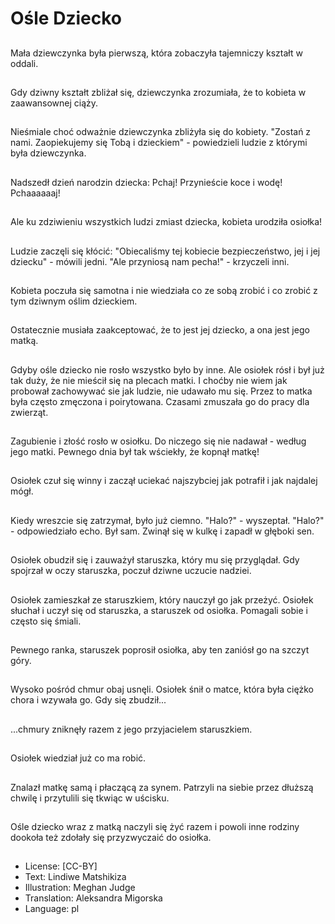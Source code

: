 # Ośle Dziecko

##
Mała dziewczynka była pierwszą, która zobaczyła tajemniczy kształt w oddali.

##
Gdy dziwny kształt zbliżał się, dziewczynka zrozumiała, że to kobieta w zaawansownej ciąży.

##
Nieśmiale choć odważnie dziewczynka zbliżyła się do kobiety. "Zostań z nami. Zaopiekujemy się Tobą i dzieckiem" - powiedzieli ludzie z którymi była dziewczynka.

##
Nadszedł dzień narodzin dziecka: Pchaj! Przynieście koce i wodę! Pchaaaaaaj!

##
Ale ku zdziwieniu wszystkich ludzi zmiast dziecka, kobieta urodziła osiołka!

##
Ludzie zaczęli się kłócić: "Obiecaliśmy tej kobiecie bezpieczeństwo, jej i jej dziecku" - mówili jedni. "Ale przyniosą nam pecha!" - krzyczeli inni.

##
Kobieta poczuła się samotna i nie wiedziała co ze sobą zrobić i co zrobić z tym dziwnym oślim dzieckiem.

##
Ostatecznie musiała zaakceptować, że to jest jej dziecko, a ona jest jego matką.

##
Gdyby ośle dziecko nie rosło wszystko było by inne. Ale osiołek rósł i był już tak duży, że nie mieścił się na plecach matki. I choćby nie wiem jak probował zachowywać sie jak ludzie, nie udawało mu się. Przez to matka była często zmęczona i poirytowana. Czasami zmuszała go do pracy dla zwierząt.

##
Zagubienie i złość rosło w osiołku. Do niczego się nie nadawał - według jego matki. Pewnego dnia był tak wściekły, że kopnął matkę!

##
Osiołek czuł się winny i zaczął uciekać najszybciej jak potrafił i jak najdalej mógł.

##
Kiedy wreszcie się zatrzymał, było już ciemno. "Halo?" - wyszeptał. "Halo?" - odpowiedziało echo. Był sam. Zwinął się w kulkę i zapadł w głęboki sen.

##
Osiołek obudził się i zauważył staruszka, który mu się przyglądał. Gdy spojrzał w oczy staruszka, poczuł dziwne uczucie nadziei.

##
Osiołek zamieszkał ze staruszkiem, który nauczył go jak przeżyć. Osiołek słuchał i uczył się od staruszka, a staruszek od osiołka. Pomagali sobie i często się śmiali.

##
Pewnego ranka, staruszek poprosił osiołka, aby ten zaniósł go na szczyt góry.

##
Wysoko pośród chmur obaj usnęli. Osiołek śnił o matce, która była ciężko chora i wzywała go. Gdy się zbudził...

##
...chmury zniknęły razem z jego przyjacielem staruszkiem.

##
Osiołek wiedział już co ma robić.

##
Znalazł matkę samą i płaczącą za synem. Patrzyli na siebie przez dłuższą chwilę i przytulili się tkwiąc w uścisku.

##
Ośle dziecko wraz z matką naczyli się żyć razem i powoli inne rodziny dookoła też zdołały się przyzwyczaić do osiołka.

##
* License: [CC-BY]
* Text: Lindiwe Matshikiza
* Illustration: Meghan Judge
* Translation: Aleksandra Migorska
* Language: pl
